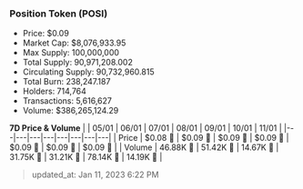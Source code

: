 
  ### Position Token (POSI)
  - Price: $0.09
  - Market Cap: $8,076,933.95
  - Max Supply: 100,000,000
  - Total Supply: 90,971,208.002
  - Circulating Supply: 90,732,960.815
  - Total Burn: 238,247.187
  - Holders: 714,764
  - Transactions: 5,616,627
  - Volume: $386,265,124.29

  **7D Price & Volume**
  | | 05&#x2F;01 | 06&#x2F;01 | 07&#x2F;01 | 08&#x2F;01 | 09&#x2F;01 | 10&#x2F;01 | 11&#x2F;01 |
  |---|---|---|---|---|---|---|---|
  | Price | $0.08 🔻 | $0.09 🚀 | $0.09 🚀 | $0.09 🚀 | $0.09 🔻 | $0.09 🚀 | $0.09 🚀 |
  | Volume | 46.88K 🚀 | 51.42K 🚀 | 14.67K 🔻 | 31.75K 🚀 | 31.21K 🔻 | 78.14K 🚀 | 14.19K 🔻 |

  > updated_at: Jan 11, 2023 6:22 PM
